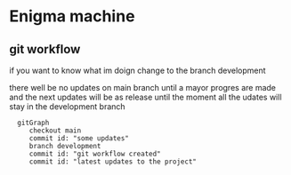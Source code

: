# Enigma machine 




## git workflow

if you want to know what im doign change to the branch development

there well be no updates on main branch until a mayor progres are made and the next updates will be as release until the moment all the udates will stay in the development branch

  ```mermaid
    gitGraph
       checkout main
       commit id: "some updates"
       branch development
       commit id: "git workflow created"
       commit id: "latest updates to the project"
  ```